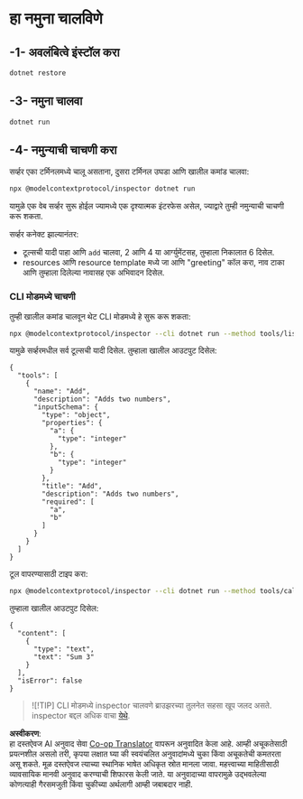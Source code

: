 <!--
CO_OP_TRANSLATOR_METADATA:
{
  "original_hash": "07863f50601f395c3bdfce30f555f11a",
  "translation_date": "2025-07-13T17:48:09+00:00",
  "source_file": "03-GettingStarted/01-first-server/solution/dotnet/README.md",
  "language_code": "mr"
}
-->
# हा नमुना चालविणे

## -1- अवलंबित्वे इंस्टॉल करा

```bash
dotnet restore
```

## -3- नमुना चालवा

```bash
dotnet run
```

## -4- नमुन्याची चाचणी करा

सर्व्हर एका टर्मिनलमध्ये चालू असताना, दुसरा टर्मिनल उघडा आणि खालील कमांड चालवा:

```bash
npx @modelcontextprotocol/inspector dotnet run
```

यामुळे एक वेब सर्व्हर सुरू होईल ज्यामध्ये एक दृश्यात्मक इंटरफेस असेल, ज्याद्वारे तुम्ही नमुन्याची चाचणी करू शकता.

सर्व्हर कनेक्ट झाल्यानंतर:

- टूल्सची यादी पाहा आणि `add` चालवा, 2 आणि 4 या आर्ग्युमेंटसह, तुम्हाला निकालात 6 दिसेल.
- resources आणि resource template मध्ये जा आणि "greeting" कॉल करा, नाव टाका आणि तुम्हाला दिलेल्या नावासह एक अभिवादन दिसेल.

### CLI मोडमध्ये चाचणी

तुम्ही खालील कमांड चालवून थेट CLI मोडमध्ये हे सुरू करू शकता:

```bash
npx @modelcontextprotocol/inspector --cli dotnet run --method tools/list
```

यामुळे सर्व्हरमधील सर्व टूल्सची यादी दिसेल. तुम्हाला खालील आउटपुट दिसेल:

```text
{
  "tools": [
    {
      "name": "Add",
      "description": "Adds two numbers",
      "inputSchema": {
        "type": "object",
        "properties": {
          "a": {
            "type": "integer"
          },
          "b": {
            "type": "integer"
          }
        },
        "title": "Add",
        "description": "Adds two numbers",
        "required": [
          "a",
          "b"
        ]
      }
    }
  ]
}
```

टूल वापरण्यासाठी टाइप करा:

```bash
npx @modelcontextprotocol/inspector --cli dotnet run --method tools/call --tool-name Add --tool-arg a=1 --tool-arg b=2
```

तुम्हाला खालील आउटपुट दिसेल:

```text
{
  "content": [
    {
      "type": "text",
      "text": "Sum 3"
    }
  ],
  "isError": false
}
```

> ![!TIP]
> CLI मोडमध्ये inspector चालवणे ब्राउझरच्या तुलनेत सहसा खूप जलद असते.
> inspector बद्दल अधिक वाचा [येथे](https://github.com/modelcontextprotocol/inspector).

**अस्वीकरण**:  
हा दस्तऐवज AI अनुवाद सेवा [Co-op Translator](https://github.com/Azure/co-op-translator) वापरून अनुवादित केला आहे. आम्ही अचूकतेसाठी प्रयत्नशील असलो तरी, कृपया लक्षात घ्या की स्वयंचलित अनुवादांमध्ये चुका किंवा अचूकतेची कमतरता असू शकते. मूळ दस्तऐवज त्याच्या स्थानिक भाषेत अधिकृत स्रोत मानला जावा. महत्त्वाच्या माहितीसाठी व्यावसायिक मानवी अनुवाद करण्याची शिफारस केली जाते. या अनुवादाच्या वापरामुळे उद्भवलेल्या कोणत्याही गैरसमजुती किंवा चुकीच्या अर्थलागी आम्ही जबाबदार नाही.